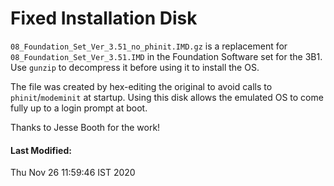 # Fixed Installation Disk

`08_Foundation_Set_Ver_3.51_no_phinit.IMD.gz` is a replacement for
`08_Foundation_Set_Ver_3.51.IMD` in the Foundation
Software set for the 3B1.  Use `gunzip` to decompress it before using
it to install the OS.

The file was created by hex-editing the original to avoid calls
to `phinit`/`modeminit` at startup.  Using this disk allows the
emulated OS to come fully up to a login prompt at boot.

Thanks to Jesse Booth for the work!

#### Last Modified:
Thu Nov 26 11:59:46 IST 2020
